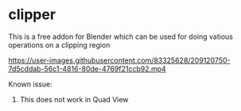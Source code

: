 # clipper

This is a free addon for Blender which can be used for doing vatious operations on a clipping region



https://user-images.githubusercontent.com/83325628/209120750-7d5cddab-56c1-4816-80de-4769f21ccb92.mp4




Known issue:
1. This does not work in Quad View
